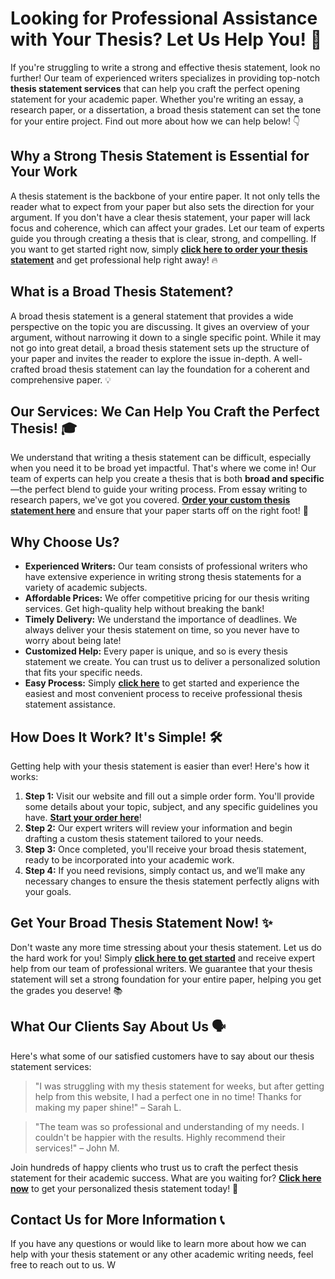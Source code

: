 # Looking for Professional Assistance with Your Thesis? Let Us Help You! 🚀

If you're struggling to write a strong and effective thesis statement, look no further! Our team of experienced writers specializes in providing top-notch **thesis statement services** that can help you craft the perfect opening statement for your academic paper. Whether you're writing an essay, a research paper, or a dissertation, a broad thesis statement can set the tone for your entire project. Find out more about how we can help below! 👇

## Why a Strong Thesis Statement is Essential for Your Work

A thesis statement is the backbone of your entire paper. It not only tells the reader what to expect from your paper but also sets the direction for your argument. If you don't have a clear thesis statement, your paper will lack focus and coherence, which can affect your grades. Let our team of experts guide you through creating a thesis that is clear, strong, and compelling. If you want to get started right now, simply [**click here to order your thesis statement**](https://tinyurl.com/topessay?keyword=broad+thesis+statement) and get professional help right away! 🔥

## What is a Broad Thesis Statement?

A broad thesis statement is a general statement that provides a wide perspective on the topic you are discussing. It gives an overview of your argument, without narrowing it down to a single specific point. While it may not go into great detail, a broad thesis statement sets up the structure of your paper and invites the reader to explore the issue in-depth. A well-crafted broad thesis statement can lay the foundation for a coherent and comprehensive paper. 💡

## Our Services: We Can Help You Craft the Perfect Thesis! 🎓

We understand that writing a thesis statement can be difficult, especially when you need it to be broad yet impactful. That's where we come in! Our team of experts can help you create a thesis that is both **broad and specific** —the perfect blend to guide your writing process. From essay writing to research papers, we've got you covered. [**Order your custom thesis statement here**](https://tinyurl.com/topessay?keyword=broad+thesis+statement) and ensure that your paper starts off on the right foot! 💼

## Why Choose Us?

- **Experienced Writers:** Our team consists of professional writers who have extensive experience in writing strong thesis statements for a variety of academic subjects.
- **Affordable Prices:** We offer competitive pricing for our thesis writing services. Get high-quality help without breaking the bank!
- **Timely Delivery:** We understand the importance of deadlines. We always deliver your thesis statement on time, so you never have to worry about being late!
- **Customized Help:** Every paper is unique, and so is every thesis statement we create. You can trust us to deliver a personalized solution that fits your specific needs.
- **Easy Process:** Simply [**click here**](https://tinyurl.com/topessay?keyword=broad+thesis+statement) to get started and experience the easiest and most convenient process to receive professional thesis statement assistance.

## How Does It Work? It's Simple! 🛠️

Getting help with your thesis statement is easier than ever! Here's how it works:

1. **Step 1:** Visit our website and fill out a simple order form. You'll provide some details about your topic, subject, and any specific guidelines you have. [**Start your order here**](https://tinyurl.com/topessay?keyword=broad+thesis+statement)!
2. **Step 2:** Our expert writers will review your information and begin drafting a custom thesis statement tailored to your needs.
3. **Step 3:** Once completed, you'll receive your broad thesis statement, ready to be incorporated into your academic work.
4. **Step 4:** If you need revisions, simply contact us, and we’ll make any necessary changes to ensure the thesis statement perfectly aligns with your goals.

## Get Your Broad Thesis Statement Now! ✨

Don't waste any more time stressing about your thesis statement. Let us do the hard work for you! Simply [**click here to get started**](https://tinyurl.com/topessay?keyword=broad+thesis+statement) and receive expert help from our team of professional writers. We guarantee that your thesis statement will set a strong foundation for your entire paper, helping you get the grades you deserve! 📚

## What Our Clients Say About Us 🗣️

Here's what some of our satisfied customers have to say about our thesis statement services:

> "I was struggling with my thesis statement for weeks, but after getting help from this website, I had a perfect one in no time! Thanks for making my paper shine!" – Sarah L.

> "The team was so professional and understanding of my needs. I couldn't be happier with the results. Highly recommend their services!" – John M.

Join hundreds of happy clients who trust us to craft the perfect thesis statement for their academic success. What are you waiting for? [**Click here now**](https://tinyurl.com/topessay?keyword=broad+thesis+statement) to get your personalized thesis statement today! 🌟

## Contact Us for More Information 📞

If you have any questions or would like to learn more about how we can help with your thesis statement or any other academic writing needs, feel free to reach out to us. W
